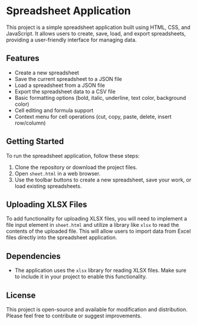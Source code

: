 # Spreadsheet Application

This project is a simple spreadsheet application built using HTML, CSS, and JavaScript. It allows users to create, save, load, and export spreadsheets, providing a user-friendly interface for managing data.

## Features

- Create a new spreadsheet
- Save the current spreadsheet to a JSON file
- Load a spreadsheet from a JSON file
- Export the spreadsheet data to a CSV file
- Basic formatting options (bold, italic, underline, text color, background color)
- Cell editing and formula support
- Context menu for cell operations (cut, copy, paste, delete, insert row/column)

## Getting Started

To run the spreadsheet application, follow these steps:

1. Clone the repository or download the project files.
2. Open `sheet.html` in a web browser.
3. Use the toolbar buttons to create a new spreadsheet, save your work, or load existing spreadsheets.

## Uploading XLSX Files

To add functionality for uploading XLSX files, you will need to implement a file input element in `sheet.html` and utilize a library like `xlsx` to read the contents of the uploaded file. This will allow users to import data from Excel files directly into the spreadsheet application.

## Dependencies

- The application uses the `xlsx` library for reading XLSX files. Make sure to include it in your project to enable this functionality.

## License

This project is open-source and available for modification and distribution. Please feel free to contribute or suggest improvements.